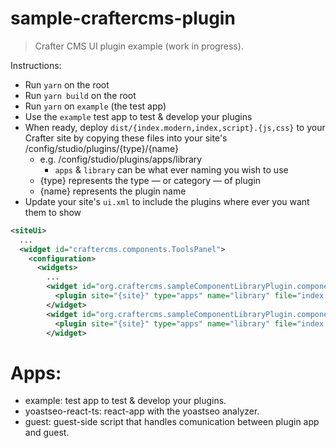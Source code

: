 # sample-craftercms-plugin

> Crafter CMS UI plugin example (work in progress).

Instructions:
- Run `yarn` on the root
- Run `yarn build` on the root
- Run `yarn` on `example` (the test app)
- Use the `example` test app to test & develop your plugins
- When ready, deploy `dist/{index.modern,index,script}.{js,css}` to your Crafter site by
  copying these files into your site's /config/studio/plugins/{type}/{name}
  - e.g. /config/studio/plugins/apps/library
    - `apps` & `library` can be what ever naming you wish to use
  - {type} represents the type — or category — of plugin
  - {name} represents the plugin name
- Update your site's `ui.xml` to include the plugins where ever you want them to show
```xml
<siteUi>
  ...
  <widget id="craftercms.components.ToolsPanel">
    <configuration>
      <widgets>
        ...
        <widget id="org.craftercms.sampleComponentLibraryPlugin.components.reactComponent">
          <plugin site="{site}" type="apps" name="library" file="index.modern.js" />
        </widget>
        <widget id="org.craftercms.sampleComponentLibraryPlugin.components.nonReactComponent">
          <plugin site="{site}" type="apps" name="library" file="index.modern.js" />
        </widget>
```

Apps:
=====
- example: test app to test & develop your plugins.
- yoastseo-react-ts: react-app with the yoastseo analyzer.
- guest: guest-side script that handles comunication between plugin app and guest.
